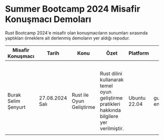 # Summer Bootcamp 2024 Misafir Konuşmacı Demoları

Rust Bootcamp 2024'e misafir olan konuşmacıların sunumları sırasında yaptıkları örneklere ait derlenmiş demoların yer aldığı repodur.

| **Misafir Konuşmacı** | **Tarih**       | **Konu**                 | **Özet**                                                                                    | **Platform** | **Proje**              |
|-----------------------|-----------------|--------------------------|---------------------------------------------------------------------------------------------|--------------|------------------------|
|                       |                 |                          |                                                                                             |              |                        |
|                       |                 |                          |                                                                                             |              |                        |
|                       |                 |                          |                                                                                             |              |                        |
|                       |                 |                          |                                                                                             |              |                        |
|                       |                 |                          |                                                                                             |              |                        |
| Burak Selim Şenyurt   | 27.08.2024 Salı | Rust ile Oyun Geliştirme | Rust dilini kullanarak temel oyun geliştirme pratikleri hakkında bilgilere yer verilmiştir. | Ubuntu 22.04 | guess_game<br/>enginar |
|                       |                 |                          |                                                                                             |              |                        |
